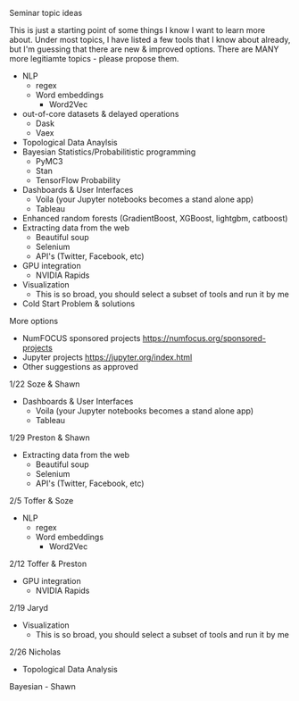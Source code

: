 Seminar topic ideas

This is just a starting point of some things I know I want to learn more about.  Under most topics, I have listed a few tools that I know about already, but I'm guessing that there are new & improved options.  There are MANY more legitiamte topics - please propose them.


- NLP
  - regex
  - Word embeddings
    - Word2Vec
- out-of-core datasets & delayed operations
  - Dask
  - Vaex
- Topological Data Anaylsis
- Bayesian Statistics/Probabilitistic programming
  - PyMC3
  - Stan
  - TensorFlow Probability
- Dashboards & User Interfaces
  - Voila (your Jupyter notebooks becomes a stand alone app)
  - Tableau
- Enhanced random forests (GradientBoost, XGBoost, lightgbm, catboost)
- Extracting data from the web
  - Beautiful soup
  - Selenium
  - API's (Twitter, Facebook, etc)
- GPU integration
  - NVIDIA Rapids
- Visualization
  - This is so broad, you should select a subset of tools and run it by me
- Cold Start Problem & solutions
  

More options
- NumFOCUS sponsored projects https://numfocus.org/sponsored-projects
- Jupyter projects https://jupyter.org/index.html
- Other suggestions as approved


1/22
Soze & Shawn
- Dashboards & User Interfaces
  - Voila (your Jupyter notebooks becomes a stand alone app)
  - Tableau
  
  
1/29
Preston & Shawn
- Extracting data from the web
  - Beautiful soup
  - Selenium
  - API's (Twitter, Facebook, etc)
  
2/5
Toffer & Soze
- NLP
  - regex
  - Word embeddings
    - Word2Vec
    
    
2/12
Toffer & Preston
- GPU integration
  - NVIDIA Rapids
  
2/19
Jaryd
- Visualization
  - This is so broad, you should select a subset of tools and run it by me
  

2/26
Nicholas
- Topological Data Analysis


Bayesian - Shawn
